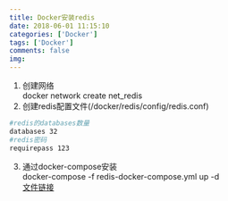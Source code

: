 ```yaml
---
title: Docker安装redis
date: 2018-06-01 11:15:10 
categories: ['Docker']
tags: ['Docker']
comments: false
img:
---
```


1. 创建网络  
docker network create net_redis
2. 创建redis配置文件(/docker/redis/config/redis.conf)  
``` bash
#redis的databases数量
databases 32
#redis密码
requirepass 123
```
3. 通过docker-compose安装  
docker-compose -f redis-docker-compose.yml up -d  
[文件链接](./docker-compose/redis-docker-compose.yml)  
